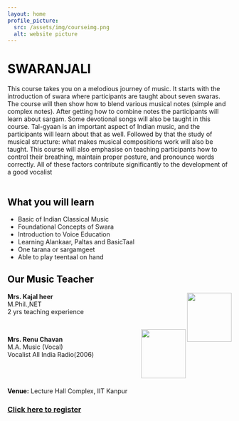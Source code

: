 ```yaml
---
layout: home
profile_picture:
  src: /assets/img/courseimg.png
  alt: website picture
---
```


# <span style="color: Black">**SWARANJALI**</span>

This course takes you on a melodious 
journey of music. It starts with the introduction of 
swara where participants are taught about seven 
swaras. The course will then show how to blend 
various musical notes (simple and complex notes). 
After getting how to combine notes the 
participants will learn about sargam. Some 
devotional songs will also be taught in this course. 
Tal-gyaan is an important aspect of Indian music, 
and the participants will learn about that as well. 
Followed by that the study of musical structure: 
what makes musical compositions work will also 
be taught.
This course will also emphasise on teaching 
participants how to control their breathing, 
maintain proper posture, and pronounce words 
correctly. All of these factors contribute 
significantly to the development of a good 
vocalist
<br>
<br>

## <span style="color: Black">**What you will learn**</span>
- Basic of Indian Classical Music
- Foundational Concepts of Swara
- Introduction to Voice Education
- Learning Alankaar, Paltas and BasicTaal
- One tarana or sargamgeet
- Able to play teentaal on hand

## <span style="color: Black">**Our Music Teacher**</span>

<img align="right" width="100" height="110" src="assets/img/kajal.jpg">

**Mrs. Kajal heer**
<br>M.Phil.,NET
<br>2 yrs teaching experience

<br/>

<img align="right" width="100" height="110" src="assets/img/renu.jpeg">

**Mrs. Renu Chavan**
<br>M.A. Music (Vocal)
<br>Vocalist All India Radio(2006)
<br/>
<br/>
<br/>
<br/>


<span style="color: Black">**Venue:**</span>  Lecture Hall Complex, IIT Kanpur

### [Click here to register](https://forms.office.com/r/KbWcdKXtgf)